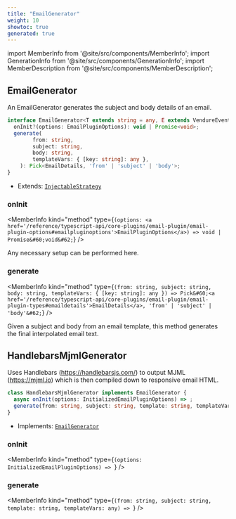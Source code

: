 ```yaml
---
title: "EmailGenerator"
weight: 10
showtoc: true
generated: true
---
```

<!-- This file was generated from the Vendure source. Do not modify. Instead, re-run the "docs:build" script -->
import MemberInfo from '@site/src/components/MemberInfo';
import GenerationInfo from '@site/src/components/GenerationInfo';
import MemberDescription from '@site/src/components/MemberDescription';


## EmailGenerator

<GenerationInfo sourceFile="packages/email-plugin/src/email-generator.ts" sourceLine="13" packageName="@vendure/email-plugin" />

An EmailGenerator generates the subject and body details of an email.

```ts title="Signature"
interface EmailGenerator<T extends string = any, E extends VendureEvent = any> extends InjectableStrategy {
  onInit?(options: EmailPluginOptions): void | Promise<void>;
  generate(
        from: string,
        subject: string,
        body: string,
        templateVars: { [key: string]: any },
    ): Pick<EmailDetails, 'from' | 'subject' | 'body'>;
}
```
* Extends: <code><a href='/reference/typescript-api/common/injectable-strategy#injectablestrategy'>InjectableStrategy</a></code>



<div className="members-wrapper">

### onInit

<MemberInfo kind="method" type={`(options: <a href='/reference/typescript-api/core-plugins/email-plugin/email-plugin-options#emailpluginoptions'>EmailPluginOptions</a>) => void | Promise&#60;void&#62;`}   />

Any necessary setup can be performed here.
### generate

<MemberInfo kind="method" type={`(from: string, subject: string, body: string, templateVars: { [key: string]: any }) => Pick&#60;<a href='/reference/typescript-api/core-plugins/email-plugin/email-plugin-types#emaildetails'>EmailDetails</a>, 'from' | 'subject' | 'body'&#62;`}   />

Given a subject and body from an email template, this method generates the final
interpolated email text.


</div>


## HandlebarsMjmlGenerator

<GenerationInfo sourceFile="packages/email-plugin/src/handlebars-mjml-generator.ts" sourceLine="23" packageName="@vendure/email-plugin" />

Uses Handlebars (https://handlebarsjs.com/) to output MJML (https://mjml.io) which is then
compiled down to responsive email HTML.

```ts title="Signature"
class HandlebarsMjmlGenerator implements EmailGenerator {
  async onInit(options: InitializedEmailPluginOptions) => ;
  generate(from: string, subject: string, template: string, templateVars: any) => ;
}
```
* Implements: <code><a href='/reference/typescript-api/core-plugins/email-plugin/email-generator#emailgenerator'>EmailGenerator</a></code>



<div className="members-wrapper">

### onInit

<MemberInfo kind="method" type={`(options: InitializedEmailPluginOptions) => `}   />


### generate

<MemberInfo kind="method" type={`(from: string, subject: string, template: string, templateVars: any) => `}   />




</div>
